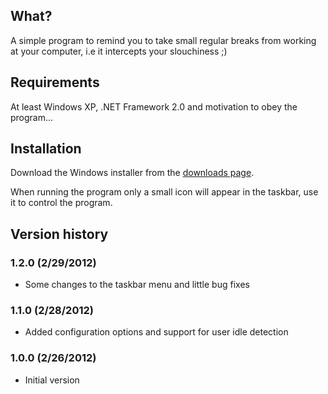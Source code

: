 ## What?

A simple program to remind you to take small regular breaks from working at your computer, i.e it intercepts your slouchiness ;)

## Requirements

At least Windows XP, .NET Framework 2.0 and motivation to obey the program...

## Installation

Download the Windows installer from the [downloads page](https://github.com/mikoro/Slouch-Interceptor/downloads).

When running the program only a small icon will appear in the taskbar, use it to control the program.

## Version history

### 1.2.0 (2/29/2012)

- Some changes to the taskbar menu and little bug fixes

### 1.1.0 (2/28/2012)

- Added configuration options and support for user idle detection

### 1.0.0 (2/26/2012)

- Initial version
